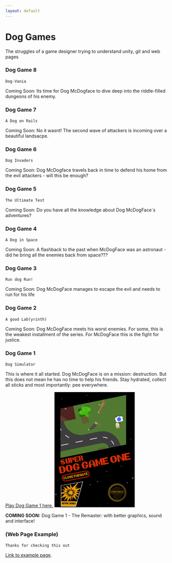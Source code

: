 ```yaml
---
layout: default
---
```


# Dog Games

The struggles of a game designer trying to understand unity, git and web pages

### Dog Game 8
```
Dog-Vania
```
Coming Soon: Its time for Dog McDogface to dive deep into the riddle-filled dungeons of his enemy.

### Dog Game 7
```
A Dog on Rails
```
Coming Soon: No it wasnt! The second wave of attackers is incoming over a beautiful landsacpe.

### Dog Game 6
```
Dog Invaders
```
Coming Soon: Dog McDogface travels back in time to defend his home from the evil attackers - will this be enough?

### Dog Game 5
```
The Ultimate Test
```
Coming Soon: Do you have all the knowledge about Dog McDogFace`s adventures?

### Dog Game 4
```
A Dog in Space
```
Coming Soon: A flashback to the past when McDogFace was an astronaut - did he bring all the enemies back from space???

### Dog Game 3
```
Run dog Run!
```
Coming Soon: Dog McDogFace manages to escape the evil and needs to run for his life

### Dog Game 2
```
A good Lab(yrinth)
```
Coming Soon: Dog McDogFace meets his worst enemies. For some, this is the weakest installment of the series. For McDogFace this is the fight for justice.

### Dog Game 1
```
Dog Simulator
```

This is where it all started. Dog McDogFace is on a mission: destruction. 
But this does not mean he has no time to help his friends. 
Stay hydrated, collect all sticks and most importantly: pee everywhere.

[Play Dog Game 1 here.](https://prinzesschenpresswurst.github.io/WebGL_DogGame_1/)
<img src="https://raw.githubusercontent.com/PrinzesschenPresswurst/PrinzesschenPresswurst.github.io/main/assets/img/dog_game_1_preview.png" width="250">

**COMING SOON:**
Dog Game 1 - The Remaster: with better graphics, sound and interface!

### (Web Page Example)

```
Thanks for checking this out
```

[Link to example page](./example-page.html).




